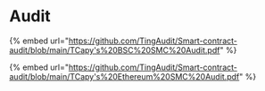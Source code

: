 # Audit

{% embed url="https://github.com/TingAudit/Smart-contract-audit/blob/main/TCapy's%20BSC%20SMC%20Audit.pdf" %}

{% embed url="https://github.com/TingAudit/Smart-contract-audit/blob/main/TCapy's%20Ethereum%20SMC%20Audit.pdf" %}
